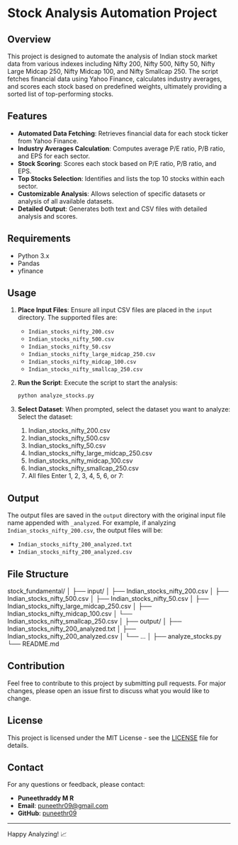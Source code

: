 # Stock Analysis Automation Project

## Overview
This project is designed to automate the analysis of Indian stock market data from various indexes including Nifty 200, Nifty 500, Nifty 50, Nifty Large Midcap 250, Nifty Midcap 100, and Nifty Smallcap 250. The script fetches financial data using Yahoo Finance, calculates industry averages, and scores each stock based on predefined weights, ultimately providing a sorted list of top-performing stocks.

## Features
- **Automated Data Fetching**: Retrieves financial data for each stock ticker from Yahoo Finance.
- **Industry Averages Calculation**: Computes average P/E ratio, P/B ratio, and EPS for each sector.
- **Stock Scoring**: Scores each stock based on P/E ratio, P/B ratio, and EPS.
- **Top Stocks Selection**: Identifies and lists the top 10 stocks within each sector.
- **Customizable Analysis**: Allows selection of specific datasets or analysis of all available datasets.
- **Detailed Output**: Generates both text and CSV files with detailed analysis and scores.

## Requirements
- Python 3.x
- Pandas
- yfinance

## Usage
1. **Place Input Files**:
   Ensure all input CSV files are placed in the `input` directory. The supported files are:
   - `Indian_stocks_nifty_200.csv`
   - `Indian_stocks_nifty_500.csv`
   - `Indian_stocks_nifty_50.csv`
   - `Indian_stocks_nifty_large_midcap_250.csv`
   - `Indian_stocks_nifty_midcap_100.csv`
   - `Indian_stocks_nifty_smallcap_250.csv`

2. **Run the Script**:
   Execute the script to start the analysis:
   ```sh
   python analyze_stocks.py

3. **Select Dataset**:
   When prompted, select the dataset you want to analyze:
   Select the dataset:
   1. Indian_stocks_nifty_200.csv
   2. Indian_stocks_nifty_500.csv
   3. Indian_stocks_nifty_50.csv
   4. Indian_stocks_nifty_large_midcap_250.csv
   5. Indian_stocks_nifty_midcap_100.csv
   6. Indian_stocks_nifty_smallcap_250.csv
   7. All files
   Enter 1, 2, 3, 4, 5, 6, or 7:

## Output
The output files are saved in the `output` directory with the original input file name appended with `_analyzed`. For example, if analyzing `Indian_stocks_nifty_200.csv`, the output files will be:
- `Indian_stocks_nifty_200_analyzed.txt`
- `Indian_stocks_nifty_200_analyzed.csv`

## File Structure

stock_fundamental/
│
├── input/
│ ├── Indian_stocks_nifty_200.csv
│ ├── Indian_stocks_nifty_500.csv
│ ├── Indian_stocks_nifty_50.csv
│ ├── Indian_stocks_nifty_large_midcap_250.csv
│ ├── Indian_stocks_nifty_midcap_100.csv
│ └── Indian_stocks_nifty_smallcap_250.csv
│
├── output/
│ ├── Indian_stocks_nifty_200_analyzed.txt
│ ├── Indian_stocks_nifty_200_analyzed.csv
│ └── ...
│
├── analyze_stocks.py
└── README.md


## Contribution
Feel free to contribute to this project by submitting pull requests. For major changes, please open an issue first to discuss what you would like to change.

## License
This project is licensed under the MIT License - see the [LICENSE](LICENSE) file for details.

## Contact
For any questions or feedback, please contact:
- **Puneethraddy M R**
- **Email**: puneethr09@gmail.com
- **GitHub**: [puneethr09](https://github.com/puneethr09)

---

Happy Analyzing! 📈
